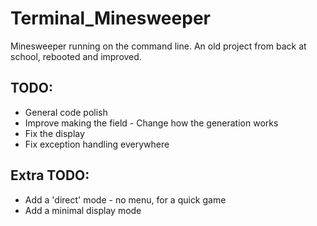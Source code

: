 # Terminal_Minesweeper
Minesweeper running on the command line. An old project from back at school, rebooted and improved.

## TODO:
* General code polish
* Improve making the field - Change how the generation works
* Fix the display
* Fix exception handling everywhere

## Extra TODO: 
* Add a 'direct' mode - no menu, for a quick game
* Add a minimal display mode
